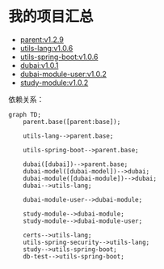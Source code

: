 # 我的项目汇总

* [parent:v1.2.9](https://github.com/dbstarll/parent)
* [utils-lang:v1.0.6](https://github.com/dbstarll/utils-lang)
* [utils-spring-boot:v1.0.6](https://github.com/dbstarll/utils-spring-boot)
* [dubai:v1.0.1](https://github.com/dbstarll/dubai)
* [dubai-module-user:v1.0.2](https://github.com/dbstarll/dubai-module-user)
* [study-module:v1.0.2](https://github.com/dbstarll/study-module)

依赖关系：

```mermaid
graph TD;
    parent.base([parent:base]);

    utils-lang-->parent.base;

    utils-spring-boot-->parent.base;

    dubai([dubai])-->parent.base;
    dubai-model([dubai-model])-->dubai;
    dubai-module([dubai-module])-->dubai;
    dubai-->utils-lang;
    
    dubai-module-user-->dubai-module;

    study-module-->dubai-module;
    study-module-->dubai-module-user;

    certs-->utils-lang;
    utils-spring-security-->utils-lang;
    study-->utils-spring-boot;
    db-test-->utils-spring-boot;
```

